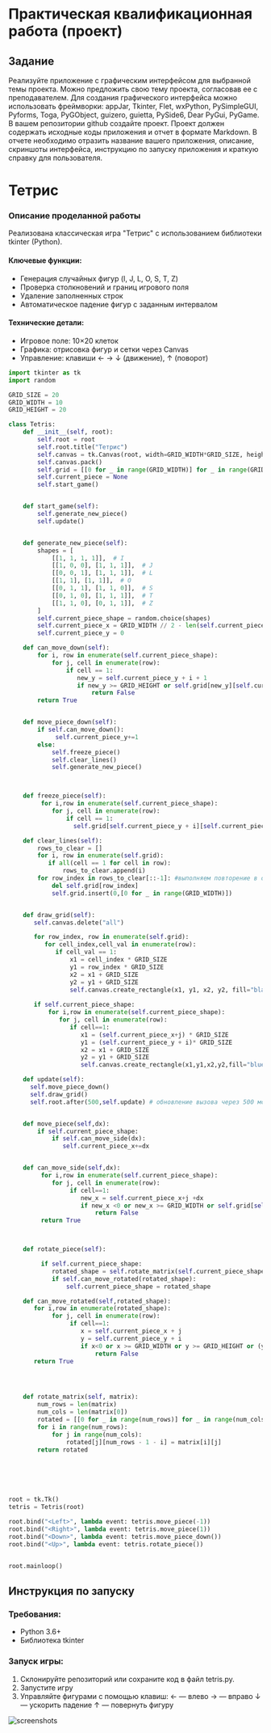 # Практическая квалификационная работа (проект)
## Задание 
Реализуйте приложение с графическим интерфейсом для выбранной темы проекта. 
Можно предложить свою тему проекта, согласовав ее с преподавателем. 
Для создания графического интерфейса можно использовать фреймворки: appJar, Tkinter, Flet, wxPython, PySimpleGUI, Pyforms, Toga, PyGObject, guizero, guietta, PySide6, Dear PyGui, PyGame.
В вашем репозитории github создайте проект. 
Проект должен содержать исходные коды приложения и отчет в формате Markdown. 
В отчете необходимо отразить название вашего приложения, описание, скриншоты интерфейса, инструкцию по запуску приложения и краткую справку для пользователя.

# Тетрис

### Описание проделанной работы

Реализована классическая игра "Тетрис" с использованием библиотеки tkinter (Python).

#### Ключевые функции:
- Генерация случайных фигур (I, J, L, O, S, T, Z)
- Проверка столкновений и границ игрового поля
- Удаление заполненных строк
- Автоматическое падение фигур с заданным интервалом

#### Технические детали:
- Игровое поле: 10×20 клеток
- Графика: отрисовка фигур и сетки через Canvas
- Управление: клавиши ← → ↓ (движение), ↑ (поворот)

```py
import tkinter as tk
import random

GRID_SIZE = 20
GRID_WIDTH = 10
GRID_HEIGHT = 20

class Tetris:
    def __init__(self, root):
        self.root = root
        self.root.title("Тетрис")
        self.canvas = tk.Canvas(root, width=GRID_WIDTH*GRID_SIZE, height=GRID_HEIGHT*GRID_SIZE, bg="white")
        self.canvas.pack()
        self.grid = [[0 for _ in range(GRID_WIDTH)] for _ in range(GRID_HEIGHT)]
        self.current_piece = None
        self.start_game()


    def start_game(self):
        self.generate_new_piece()
        self.update()


    def generate_new_piece(self):
        shapes = [
            [[1, 1, 1, 1]],  # I
            [[1, 0, 0], [1, 1, 1]],  # J
            [[0, 0, 1], [1, 1, 1]],  # L
            [[1, 1], [1, 1]],  # O
            [[0, 1, 1], [1, 1, 0]],  # S
            [[0, 1, 0], [1, 1, 1]],  # T
            [[1, 1, 0], [0, 1, 1]],  # Z
        ]
        self.current_piece_shape = random.choice(shapes)
        self.current_piece_x = GRID_WIDTH // 2 - len(self.current_piece_shape[0]) // 2
        self.current_piece_y = 0

    def can_move_down(self):
        for i, row in enumerate(self.current_piece_shape):
            for j, cell in enumerate(row):
                if cell == 1:
                   new_y = self.current_piece_y + i + 1
                   if new_y >= GRID_HEIGHT or self.grid[new_y][self.current_piece_x+j] == 1:
                       return False
        return True


    def move_piece_down(self):
        if self.can_move_down():
             self.current_piece_y+=1
        else:
            self.freeze_piece()
            self.clear_lines()
            self.generate_new_piece()



    def freeze_piece(self):
         for i,row in enumerate(self.current_piece_shape):
            for j, cell in enumerate(row):
                if cell == 1:
                  self.grid[self.current_piece_y + i][self.current_piece_x+j] = 1

    def clear_lines(self):
        rows_to_clear = []
        for i, row in enumerate(self.grid):
           if all(cell == 1 for cell in row):
               rows_to_clear.append(i)
        for row_index in rows_to_clear[::-1]: #выполняем повторение в обратном порядке
            del self.grid[row_index]
            self.grid.insert(0,[0 for _ in range(GRID_WIDTH)])


    def draw_grid(self):
       self.canvas.delete("all") 

       for row_index, row in enumerate(self.grid):
          for cell_index,cell_val in enumerate(row):
             if cell_val == 1:
                 x1 = cell_index * GRID_SIZE
                 y1 = row_index * GRID_SIZE
                 x2 = x1 + GRID_SIZE
                 y2 = y1 + GRID_SIZE
                 self.canvas.create_rectangle(x1, y1, x2, y2, fill="black")
     
       if self.current_piece_shape:
           for i,row in enumerate(self.current_piece_shape):
              for j, cell in enumerate(row):
                 if cell==1:
                    x1 = (self.current_piece_x+j) * GRID_SIZE
                    y1 = (self.current_piece_y + i)* GRID_SIZE
                    x2 = x1 + GRID_SIZE
                    y2 = y1 + GRID_SIZE
                    self.canvas.create_rectangle(x1,y1,x2,y2,fill="blue")

    def update(self):
      self.move_piece_down()
      self.draw_grid()
      self.root.after(500,self.update) # обновление вызова через 500 мс


    def move_piece(self,dx):
        if self.current_piece_shape:
            if self.can_move_side(dx):
               self.current_piece_x+=dx


    def can_move_side(self,dx):
         for i,row in enumerate(self.current_piece_shape):
            for j, cell in enumerate(row):
                 if cell==1:
                    new_x = self.current_piece_x+j +dx
                    if new_x <0 or new_x >= GRID_WIDTH or self.grid[self.current_piece_y + i][new_x] == 1:
                        return False
         return True



    def rotate_piece(self):

         if self.current_piece_shape:
            rotated_shape = self.rotate_matrix(self.current_piece_shape)
            if self.can_move_rotated(rotated_shape):
                self.current_piece_shape = rotated_shape

    def can_move_rotated(self,rotated_shape):
       for i,row in enumerate(rotated_shape):
            for j, cell in enumerate(row):
                 if cell==1:
                    x = self.current_piece_x + j
                    y = self.current_piece_y + i
                    if x<0 or x >= GRID_WIDTH or y >= GRID_HEIGHT or (y >=0 and self.grid[y][x] ==1) :
                        return False
       return True




    def rotate_matrix(self, matrix):
        num_rows = len(matrix)
        num_cols = len(matrix[0])
        rotated = [[0 for _ in range(num_rows)] for _ in range(num_cols)]
        for i in range(num_rows):
            for j in range(num_cols):
                rotated[j][num_rows - 1 - i] = matrix[i][j]
        return rotated






root = tk.Tk()
tetris = Tetris(root)

root.bind("<Left>", lambda event: tetris.move_piece(-1))
root.bind("<Right>", lambda event: tetris.move_piece(1))
root.bind("<Down>", lambda event: tetris.move_piece_down())
root.bind("<Up>", lambda event: tetris.rotate_piece())


root.mainloop()
```


## Инструкция по запуску

### Требования:
- Python 3.6+
- Библиотека tkinter 
### Запуск игры:
1) Склонируйте репозиторий или сохраните код в файл tetris.py.
2) Запустите игру
3) Управляйте фигурами с помощью клавиш:
← — влево
→ — вправо
↓ — ускорить падение
↑ — повернуть фигуру



![screenshots](tetris.gif)
